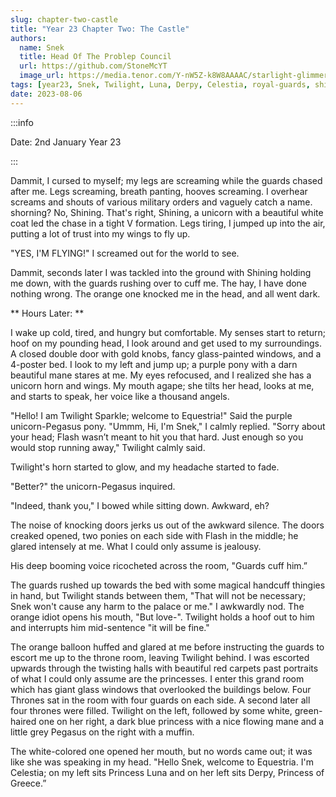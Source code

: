 ```yaml
---
slug: chapter-two-castle
title: "Year 23 Chapter Two: The Castle"
authors:
  name: Snek
  title: Head Of The Problep Council
  url: https://github.com/StoneMcYT
  image_url: https://media.tenor.com/Y-nW5Z-k8W8AAAAC/starlight-glimmer-blep.gif
tags: [year23, Snek, Twilight, Luna, Derpy, Celestia, royal-guards, shining-armor, SFW, POV, Capitol, Castle]
date: 2023-08-06
---
```

:::info

Date: 2nd January Year 23

:::


Dammit, I cursed to myself; my legs are screaming while the guards chased after me. Legs screaming, breath panting, hooves screaming. I overhear screams and shouts of various military orders and vaguely catch a name. shorning? No, Shining. That's right, Shining, a unicorn with a beautiful white coat led the chase in a tight V formation. Legs tiring, I jumped up into the air, putting a lot of trust into my wings to fly up. 

"YES, I'M FLYING!" I screamed out for the world to see.

Dammit, seconds later I was tackled into the ground with Shining holding me down, with the guards rushing over to cuff me. The hay, I have done nothing wrong. The orange one knocked me in the head, and all went dark.

** Hours Later: **

I wake up cold, tired, and hungry but comfortable. My senses start to return; hoof on my pounding head, I look around and get used to my surroundings. A closed double door with gold knobs, fancy glass-painted windows, and a 4-poster bed. I look to my left and jump up; a purple pony with a darn beautiful mane stares at me. My eyes refocused, and I realized she has a unicorn horn and wings. My mouth agape; she tilts her head, looks at me, and starts to speak, her voice like a thousand angels.

"Hello! I am Twilight Sparkle; welcome to Equestria!" Said the purple unicorn-Pegasus pony.
"Ummm, Hi, I'm Snek," I calmly replied.
"Sorry about your head; Flash wasn’t meant to hit you that hard. Just enough so you would stop running away," Twilight calmly said.

Twilight's horn started to glow, and my headache started to fade.

"Better?" the unicorn-Pegasus inquired.

"Indeed, thank you," I bowed while sitting down. Awkward, eh?

The noise of knocking doors jerks us out of the awkward silence. The doors creaked opened, two ponies on each side with Flash in the middle; he glared intensely at me. What I could only assume is jealousy. 

His deep booming voice ricocheted across the room, "Guards cuff him.”

The guards rushed up towards the bed with some magical handcuff thingies in hand, but Twilight stands between them, "That will not be necessary; Snek won't cause any harm to the palace or me." I awkwardly nod. The orange idiot opens his mouth, "But love-". Twilight holds a hoof out to him and interrupts him mid-sentence "it will be fine."

The orange balloon huffed and glared at me before instructing the guards to escort me up to the throne room, leaving Twilight behind. I was escorted upwards through the twisting halls with beautiful red carpets past portraits of what I could only assume are the princesses. I enter this grand room which has giant glass windows that overlooked the buildings below. Four Thrones sat in the room with four guards on each side. A second later all four thrones were filled. Twilight on the left, followed by some white, green-haired one on her right, a dark blue princess with a nice flowing mane and a little grey Pegasus on the right with a muffin.

The white-colored one opened her mouth, but no words came out; it was like she was speaking in my head. "Hello Snek, welcome to Equestria. I'm Celestia; on my left sits Princess Luna and on her left sits Derpy, Princess of Greece.”
